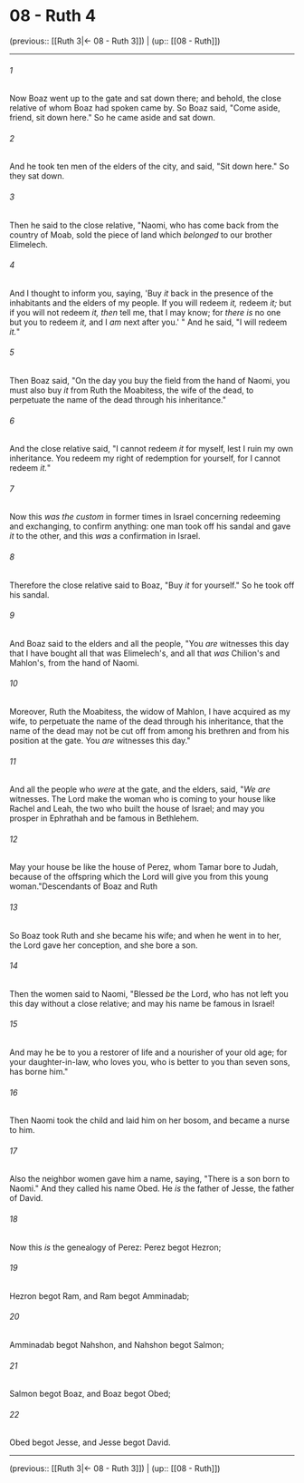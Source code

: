 # 08 - Ruth 4

(previous:: [[Ruth 3|← 08 - Ruth 3]]) | (up:: [[08 - Ruth]])

***


###### 1 
Now Boaz went up to the gate and sat down there; and behold, the close relative of whom Boaz had spoken came by. So Boaz said, "Come aside, friend, sit down here." So he came aside and sat down. 

###### 2 
And he took ten men of the elders of the city, and said, "Sit down here." So they sat down. 

###### 3 
Then he said to the close relative, "Naomi, who has come back from the country of Moab, sold the piece of land which _belonged_ to our brother Elimelech. 

###### 4 
And I thought to inform you, saying, 'Buy _it_ back in the presence of the inhabitants and the elders of my people. If you will redeem _it,_ redeem _it;_ but if you will not redeem _it, then_ tell me, that I may know; for _there is_ no one but you to redeem _it,_ and I _am_ next after you.' " And he said, "I will redeem _it._" 

###### 5 
Then Boaz said, "On the day you buy the field from the hand of Naomi, you must also buy _it_ from Ruth the Moabitess, the wife of the dead, to perpetuate the name of the dead through his inheritance." 

###### 6 
And the close relative said, "I cannot redeem _it_ for myself, lest I ruin my own inheritance. You redeem my right of redemption for yourself, for I cannot redeem _it._" 

###### 7 
Now this _was the custom_ in former times in Israel concerning redeeming and exchanging, to confirm anything: one man took off his sandal and gave _it_ to the other, and this _was_ a confirmation in Israel. 

###### 8 
Therefore the close relative said to Boaz, "Buy _it_ for yourself." So he took off his sandal. 

###### 9 
And Boaz said to the elders and all the people, "You _are_ witnesses this day that I have bought all that was Elimelech's, and all that _was_ Chilion's and Mahlon's, from the hand of Naomi. 

###### 10 
Moreover, Ruth the Moabitess, the widow of Mahlon, I have acquired as my wife, to perpetuate the name of the dead through his inheritance, that the name of the dead may not be cut off from among his brethren and from his position at the gate. You _are_ witnesses this day." 

###### 11 
And all the people who _were_ at the gate, and the elders, said, "_We are_ witnesses. The Lord make the woman who is coming to your house like Rachel and Leah, the two who built the house of Israel; and may you prosper in Ephrathah and be famous in Bethlehem. 

###### 12 
May your house be like the house of Perez, whom Tamar bore to Judah, because of the offspring which the Lord will give you from this young woman."Descendants of Boaz and Ruth 

###### 13 
So Boaz took Ruth and she became his wife; and when he went in to her, the Lord gave her conception, and she bore a son. 

###### 14 
Then the women said to Naomi, "Blessed _be_ the Lord, who has not left you this day without a close relative; and may his name be famous in Israel! 

###### 15 
And may he be to you a restorer of life and a nourisher of your old age; for your daughter-in-law, who loves you, who is better to you than seven sons, has borne him." 

###### 16 
Then Naomi took the child and laid him on her bosom, and became a nurse to him. 

###### 17 
Also the neighbor women gave him a name, saying, "There is a son born to Naomi." And they called his name Obed. He _is_ the father of Jesse, the father of David. 

###### 18 
Now this _is_ the genealogy of Perez: Perez begot Hezron; 

###### 19 
Hezron begot Ram, and Ram begot Amminadab; 

###### 20 
Amminadab begot Nahshon, and Nahshon begot Salmon; 

###### 21 
Salmon begot Boaz, and Boaz begot Obed; 

###### 22 
Obed begot Jesse, and Jesse begot David.

***

(previous:: [[Ruth 3|← 08 - Ruth 3]]) | (up:: [[08 - Ruth]])
